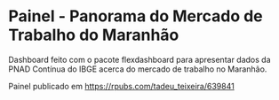 # Painel - Panorama do Mercado de Trabalho do Maranhão

Dashboard feito com o pacote flexdashboard para apresentar dados da PNAD Contínua do IBGE acerca do mercado de trabalho no Maranhão. 

Painel publicado em https://rpubs.com/tadeu_teixeira/639841

